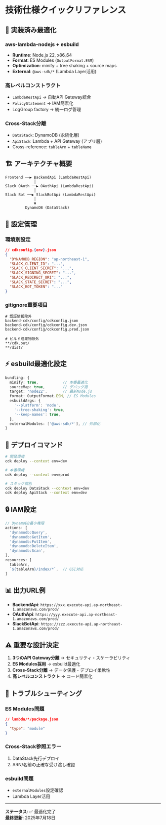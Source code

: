 # 技術仕様クイックリファレンス

## 🎯 実装済み最適化

### aws-lambda-nodejs + esbuild

- **Runtime**: Node.js 22, x86_64
- **Format**: ES Modules (`OutputFormat.ESM`)
- **Optimization**: minify + tree shaking + source maps
- **External**: `@aws-sdk/*` (Lambda Layer活用)

### 高レベルコンストラクト

- `LambdaRestApi` → 自動API Gateway統合
- `PolicyStatement` → IAM簡素化
- LogGroup factory → 統一ログ管理

### Cross-Stack分離

- `DataStack`: DynamoDB (永続化層)
- `ApiStack`: Lambda + API Gateway (アプリ層)
- Cross-reference: `tableArn` + `tableName`

## 🏗️ アーキテクチャ概要

```text
Frontend ──▶ BackendApi (LambdaRestApi)
             │
Slack OAuth ──▶ OAuthApi (LambdaRestApi)  
             │
Slack Bot ──▶ SlackBotApi (LambdaRestApi)
             │
             ▼
         DynamoDB (DataStack)
```

## 🔧 設定管理

### 環境別設定

```json
// cdkconfig.{env}.json
{
  "DYNAMODB_REGION": "ap-northeast-1",
  "SLACK_CLIENT_ID": "...",
  "SLACK_CLIENT_SECRET": "...",
  "SLACK_SIGNING_SECRET": "...",
  "SLACK_REDIRECT_URI": "...",
  "SLACK_STATE_SECRET": "...",
  "SLACK_BOT_TOKEN": "..."
}
```

### gitignore重要項目

```gitignore
# 認証情報除外
backend-cdk/config/cdkconfig.json
backend-cdk/config/cdkconfig.dev.json
backend-cdk/config/cdkconfig.prod.json

# ビルド成果物除外
**/cdk.out/
**/dist/
```

## ⚡ esbuild最適化設定

```typescript
bundling: {
  minify: true,           // 本番最適化
  sourceMap: true,        // デバッグ用
  target: 'node22',       // 最新Node.js
  format: OutputFormat.ESM, // ES Modules
  esbuildArgs: {
    '--platform': 'node',
    '--tree-shaking': true,
    '--keep-names': true,
  },
  externalModules: ['@aws-sdk/*'], // 外部化
}
```

## 🚀 デプロイコマンド

```bash
# 開発環境
cdk deploy --context env=dev

# 本番環境
cdk deploy --context env=prod

# スタック個別
cdk deploy DataStack --context env=dev
cdk deploy ApiStack --context env=dev
```

## 🔒 IAM設定

```typescript
// DynamoDB最小権限
actions: [
  'dynamodb:Query',
  'dynamodb:GetItem', 
  'dynamodb:PutItem',
  'dynamodb:DeleteItem',
  'dynamodb:Scan',
],
resources: [
  tableArn,
  `${tableArn}/index/*`,  // GSI対応
]
```

## 📊 出力URL例

- **BackendApi**: `https://xxx.execute-api.ap-northeast-1.amazonaws.com/prod/`
- **OAuthApi**: `https://yyy.execute-api.ap-northeast-1.amazonaws.com/prod/`
- **SlackBotApi**: `https://zzz.execute-api.ap-northeast-1.amazonaws.com/prod/`

## ⚠️ 重要な設計決定

1. **3つのAPI Gateway分離** → セキュリティ・スケーラビリティ
2. **ES Modules採用** → esbuild最適化
3. **Cross-Stack分離** → データ保護・デプロイ柔軟性
4. **高レベルコンストラクト** → コード簡素化

## 🐛 トラブルシューティング

### ES Modules問題

```json
// lambda/*/package.json
{
  "type": "module"
}
```

### Cross-Stack参照エラー

1. DataStack先行デプロイ
2. ARN/名前の正確な受け渡し確認

### esbuild問題

- `externalModules`設定確認
- Lambda Layer活用

---

**ステータス**: ✅ 最適化完了  
**最終更新**: 2025年7月18日
